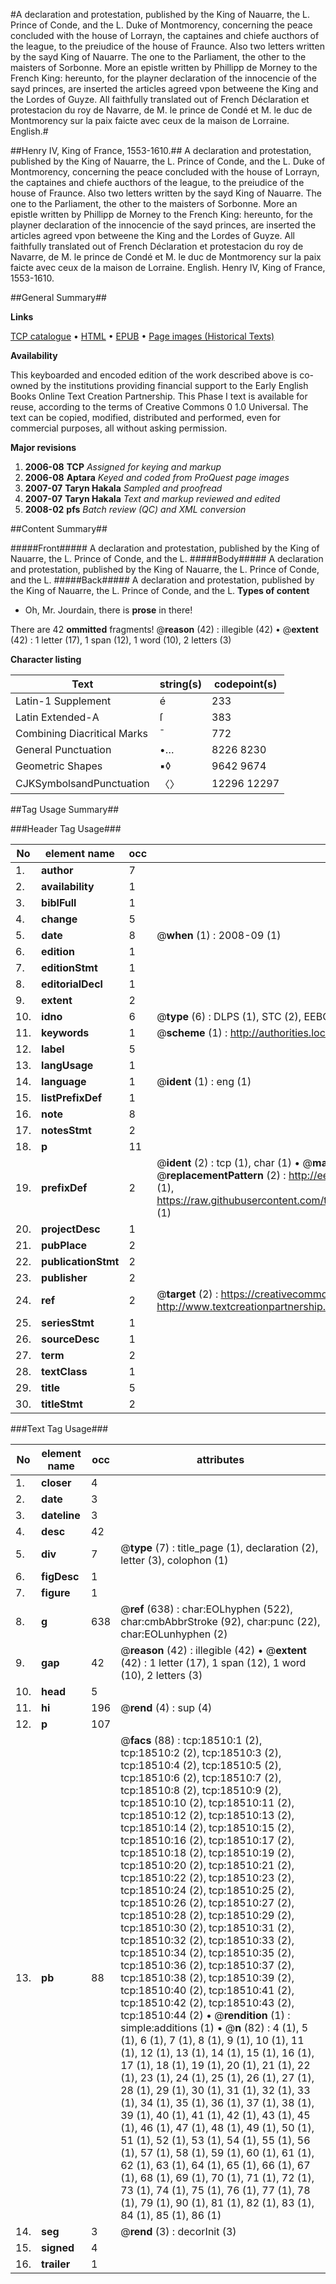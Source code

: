 #A declaration and protestation, published by the King of Nauarre, the L. Prince of Conde, and the L. Duke of Montmorency, concerning the peace concluded with the house of Lorrayn, the captaines and chiefe aucthors of the league, to the preiudice of the house of Fraunce. Also two letters written by the sayd King of Nauarre. The one to the Parliament, the other to the maisters of Sorbonne. More an epistle written by Phillipp de Morney to the French King: hereunto, for the playner declaration of the innocencie of the sayd princes, are inserted the articles agreed vpon betweene the King and the Lordes of Guyze. All faithfully translated out of French Déclaration et protestacion du roy de Navarre, de M. le prince de Condé et M. le duc de Montmorency sur la paix faicte avec ceux de la maison de Lorraine. English.#

##Henry IV, King of France, 1553-1610.##
A declaration and protestation, published by the King of Nauarre, the L. Prince of Conde, and the L. Duke of Montmorency, concerning the peace concluded with the house of Lorrayn, the captaines and chiefe aucthors of the league, to the preiudice of the house of Fraunce. Also two letters written by the sayd King of Nauarre. The one to the Parliament, the other to the maisters of Sorbonne. More an epistle written by Phillipp de Morney to the French King: hereunto, for the playner declaration of the innocencie of the sayd princes, are inserted the articles agreed vpon betweene the King and the Lordes of Guyze. All faithfully translated out of French
Déclaration et protestacion du roy de Navarre, de M. le prince de Condé et M. le duc de Montmorency sur la paix faicte avec ceux de la maison de Lorraine. English.
Henry IV, King of France, 1553-1610.

##General Summary##

**Links**

[TCP catalogue](http://www.ota.ox.ac.uk/tcp/)  • 
[HTML](http://tei.it.ox.ac.uk/tcp/Texts-HTML/free/A02/A02968.html)  • 
[EPUB](http://tei.it.ox.ac.uk/tcp/Texts-EPUB/free/A02/A02968.epub) • 
[Page images (Historical Texts)](https://data.historicaltexts.jisc.ac.uk/view?pubId=eebo-99853142e&pageId=eebo-99853142e-18510-1)

**Availability**

This keyboarded and encoded edition of the
	       work described above is co-owned by the institutions
	       providing financial support to the Early English Books
	       Online Text Creation Partnership. This Phase I text is
	       available for reuse, according to the terms of Creative
	       Commons 0 1.0 Universal. The text can be copied,
	       modified, distributed and performed, even for
	       commercial purposes, all without asking permission.

**Major revisions**

1. __2006-08__ __TCP__ *Assigned for keying and markup*
1. __2006-08__ __Aptara__ *Keyed and coded from ProQuest page images*
1. __2007-07__ __Taryn Hakala__ *Sampled and proofread*
1. __2007-07__ __Taryn Hakala__ *Text and markup reviewed and edited*
1. __2008-02__ __pfs__ *Batch review (QC) and XML conversion*

##Content Summary##

#####Front#####
A declaration and protestation, published by the King of Nauarre, the L. Prince of Conde, and the L.
#####Body#####
A declaration and protestation, published by the King of Nauarre, the L. Prince of Conde, and the L.
#####Back#####
A declaration and protestation, published by the King of Nauarre, the L. Prince of Conde, and the L.
**Types of content**

  * Oh, Mr. Jourdain, there is **prose** in there!

There are 42 **ommitted** fragments! 
 @__reason__ (42) : illegible (42)  •  @__extent__ (42) : 1 letter (17), 1 span (12), 1 word (10), 2 letters (3)

**Character listing**


|Text|string(s)|codepoint(s)|
|---|---|---|
|Latin-1 Supplement|é|233|
|Latin Extended-A|ſ|383|
|Combining             Diacritical Marks|̄|772|
|General Punctuation|•…|8226 8230|
|Geometric Shapes|▪◊|9642 9674|
|CJKSymbolsandPunctuation|〈〉|12296 12297|

##Tag Usage Summary##

###Header Tag Usage###

|No|element name|occ|attributes|
|---|---|---|---|
|1.|__author__|7||
|2.|__availability__|1||
|3.|__biblFull__|1||
|4.|__change__|5||
|5.|__date__|8| @__when__ (1) : 2008-09 (1)|
|6.|__edition__|1||
|7.|__editionStmt__|1||
|8.|__editorialDecl__|1||
|9.|__extent__|2||
|10.|__idno__|6| @__type__ (6) : DLPS (1), STC (2), EEBO-CITATION (1), PROQUEST (1), VID (1)|
|11.|__keywords__|1| @__scheme__ (1) : http://authorities.loc.gov/ (1)|
|12.|__label__|5||
|13.|__langUsage__|1||
|14.|__language__|1| @__ident__ (1) : eng (1)|
|15.|__listPrefixDef__|1||
|16.|__note__|8||
|17.|__notesStmt__|2||
|18.|__p__|11||
|19.|__prefixDef__|2| @__ident__ (2) : tcp (1), char (1)  •  @__matchPattern__ (2) : ([0-9\-]+):([0-9IVX]+) (1), (.+) (1)  •  @__replacementPattern__ (2) : http://eebo.chadwyck.com/downloadtiff?vid=$1&page=$2 (1), https://raw.githubusercontent.com/textcreationpartnership/Texts/master/tcpchars.xml#$1 (1)|
|20.|__projectDesc__|1||
|21.|__pubPlace__|2||
|22.|__publicationStmt__|2||
|23.|__publisher__|2||
|24.|__ref__|2| @__target__ (2) : https://creativecommons.org/publicdomain/zero/1.0/ (1), http://www.textcreationpartnership.org/docs/. (1)|
|25.|__seriesStmt__|1||
|26.|__sourceDesc__|1||
|27.|__term__|2||
|28.|__textClass__|1||
|29.|__title__|5||
|30.|__titleStmt__|2||


###Text Tag Usage###

|No|element name|occ|attributes|
|---|---|---|---|
|1.|__closer__|4||
|2.|__date__|3||
|3.|__dateline__|3||
|4.|__desc__|42||
|5.|__div__|7| @__type__ (7) : title_page (1), declaration (2), letter (3), colophon (1)|
|6.|__figDesc__|1||
|7.|__figure__|1||
|8.|__g__|638| @__ref__ (638) : char:EOLhyphen (522), char:cmbAbbrStroke (92), char:punc (22), char:EOLunhyphen (2)|
|9.|__gap__|42| @__reason__ (42) : illegible (42)  •  @__extent__ (42) : 1 letter (17), 1 span (12), 1 word (10), 2 letters (3)|
|10.|__head__|5||
|11.|__hi__|196| @__rend__ (4) : sup (4)|
|12.|__p__|107||
|13.|__pb__|88| @__facs__ (88) : tcp:18510:1 (2), tcp:18510:2 (2), tcp:18510:3 (2), tcp:18510:4 (2), tcp:18510:5 (2), tcp:18510:6 (2), tcp:18510:7 (2), tcp:18510:8 (2), tcp:18510:9 (2), tcp:18510:10 (2), tcp:18510:11 (2), tcp:18510:12 (2), tcp:18510:13 (2), tcp:18510:14 (2), tcp:18510:15 (2), tcp:18510:16 (2), tcp:18510:17 (2), tcp:18510:18 (2), tcp:18510:19 (2), tcp:18510:20 (2), tcp:18510:21 (2), tcp:18510:22 (2), tcp:18510:23 (2), tcp:18510:24 (2), tcp:18510:25 (2), tcp:18510:26 (2), tcp:18510:27 (2), tcp:18510:28 (2), tcp:18510:29 (2), tcp:18510:30 (2), tcp:18510:31 (2), tcp:18510:32 (2), tcp:18510:33 (2), tcp:18510:34 (2), tcp:18510:35 (2), tcp:18510:36 (2), tcp:18510:37 (2), tcp:18510:38 (2), tcp:18510:39 (2), tcp:18510:40 (2), tcp:18510:41 (2), tcp:18510:42 (2), tcp:18510:43 (2), tcp:18510:44 (2)  •  @__rendition__ (1) : simple:additions (1)  •  @__n__ (82) : 4 (1), 5 (1), 6 (1), 7 (1), 8 (1), 9 (1), 10 (1), 11 (1), 12 (1), 13 (1), 14 (1), 15 (1), 16 (1), 17 (1), 18 (1), 19 (1), 20 (1), 21 (1), 22 (1), 23 (1), 24 (1), 25 (1), 26 (1), 27 (1), 28 (1), 29 (1), 30 (1), 31 (1), 32 (1), 33 (1), 34 (1), 35 (1), 36 (1), 37 (1), 38 (1), 39 (1), 40 (1), 41 (1), 42 (1), 43 (1), 45 (1), 46 (1), 47 (1), 48 (1), 49 (1), 50 (1), 51 (1), 52 (1), 53 (1), 54 (1), 55 (1), 56 (1), 57 (1), 58 (1), 59 (1), 60 (1), 61 (1), 62 (1), 63 (1), 64 (1), 65 (1), 66 (1), 67 (1), 68 (1), 69 (1), 70 (1), 71 (1), 72 (1), 73 (1), 74 (1), 75 (1), 76 (1), 77 (1), 78 (1), 79 (1), 90 (1), 81 (1), 82 (1), 83 (1), 84 (1), 85 (1), 86 (1)|
|14.|__seg__|3| @__rend__ (3) : decorInit (3)|
|15.|__signed__|4||
|16.|__trailer__|1||
